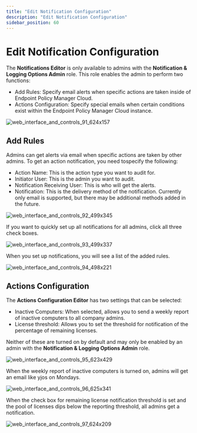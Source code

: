 ```yaml
---
title: "Edit Notification Configuration"
description: "Edit Notification Configuration"
sidebar_position: 60
---
```


# Edit Notification Configuration

The **Notifications Editor** is only available to admins with the **Notification & Logging Options
Admin** role. This role enables the admin to perform two functions:

- Add Rules: Specify email alerts when specific actions are taken inside of Endpoint Policy Manager
  Cloud.
- Actions Configuration: Specify special emails when certain conditions exist within the Endpoint
  Policy Manager Cloud instance.

![web_interface_and_controls_91_624x157](/images/endpointpolicymanager/cloud/interface/companydetails/web_interface_and_controls_91_624x157.webp)

## Add Rules

Admins can get alerts via email when specific actions are taken by other admins. To get an action
notification, you need tospecify the following:

- Action Name: This is the action type you want to audit for.
- Initiator User: This is the admin you want to audit.
- Notification Receiving User: This is who will get the alerts.
- Notification: This is the delivery method of the notification. Currently only email is supported,
  but there may be additional methods added in the future.

![web_interface_and_controls_92_499x345](/images/endpointpolicymanager/cloud/interface/companydetails/web_interface_and_controls_92_499x345.webp)

If you want to quickly set up all notifications for all admins, click all three check boxes.

![web_interface_and_controls_93_499x337](/images/endpointpolicymanager/cloud/interface/companydetails/web_interface_and_controls_93_499x337.webp)

When you set up notifications, you will see a list of the added rules.

![web_interface_and_controls_94_498x221](/images/endpointpolicymanager/cloud/interface/companydetails/web_interface_and_controls_94_498x221.webp)

## Actions Configuration

The **Actions Configuration Editor** has two settings that can be selected:

- Inactive Computers: When selected, allows you to send a weekly report of inactive computers to all
  company admins.
- License threshold: Allows you to set the threshold for notification of the percentage of remaining
  licenses.

Neither of these are turned on by default and may only be enabled by an admin with the
**Notification & Logging Options Admin** role.

![web_interface_and_controls_95_623x429](/images/endpointpolicymanager/cloud/interface/companydetails/web_interface_and_controls_95_623x429.webp)

When the weekly report of inactive computers is turned on, admins will get an email like yjos on
Mondays.

![web_interface_and_controls_96_625x341](/images/endpointpolicymanager/cloud/interface/companydetails/web_interface_and_controls_96_625x341.webp)

When the check box for remaining license notification threshold is set and the pool of licenses dips
below the reporting threshold, all admins get a notification.

![web_interface_and_controls_97_624x209](/images/endpointpolicymanager/cloud/interface/companydetails/web_interface_and_controls_97_624x209.webp)
